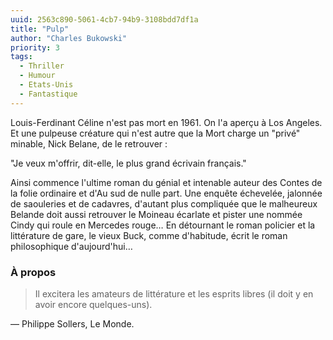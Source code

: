 ```yaml
---
uuid: 2563c890-5061-4cb7-94b9-3108bdd7df1a
title: "Pulp"
author: "Charles Bukowski"
priority: 3
tags:
  - Thriller
  - Humour
  - Etats-Unis
  - Fantastique
---
```


Louis-Ferdinant Céline n'est pas mort en 1961. On l'a aperçu à Los Angeles. Et une pulpeuse créature qui n'est autre que la Mort charge un "privé" minable, Nick Belane, de le retrouver :

"Je veux m'offrir, dit-elle, le plus grand écrivain français."

Ainsi commence l'ultime roman du génial et intenable auteur des Contes de la folie ordinaire et d'Au sud de nulle part. Une enquête échevelée, jalonnée de saouleries et de cadavres, d'autant plus compliquée que le malheureux Belande doit aussi retrouver le Moineau écarlate et pister une nommée Cindy qui roule en Mercedes rouge… En détournant le roman policier et la littérature de gare, le vieux Buck, comme d'habitude, écrit le roman philosophique d'aujourd'hui…

### À propos

> Il excitera les amateurs de littérature et les esprits libres (il doit y en avoir encore quelques-uns).

— Philippe Sollers, Le Monde.


